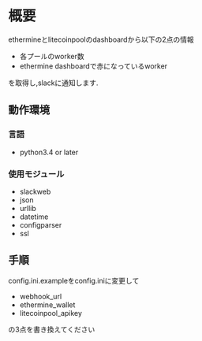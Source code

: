  # 概要
ethermineとlitecoinpoolのdashboardから以下の2点の情報

* 各プールのworker数
* ethermine dashboardで赤になっているworker

を取得し,slackに通知します. 

## 動作環境
### 言語
* python3.4 or later

### 使用モジュール
* slackweb
* json
* urllib
* datetime
* configparser
* ssl


## 手順

config.ini.exampleをconfig.iniに変更して

* webhook_url
* ethermine_wallet
* litecoinpool_apikey

の3点を書き換えてください

